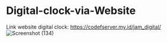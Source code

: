# Digital-clock-via-Website

Link website digital clock: https://codefserver.my.id/jam_digital/
![Screenshot (134)](https://github.com/user-attachments/assets/5322f01b-38d3-4e60-a560-9571ecd22bb0)
